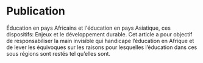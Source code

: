 # Publication
Éducation en pays Africains et l'éducation en pays Asiatique, ces dispositifs: Enjeux et le développement durable.
Cet article a pour objectif de responsabiliser la main invisible qui handicape l’éducation en Afrique et de lever les équivoques sur les raisons pour lesquelles l’éducation dans ces sous régions sont restés tel qu’elles sont.
